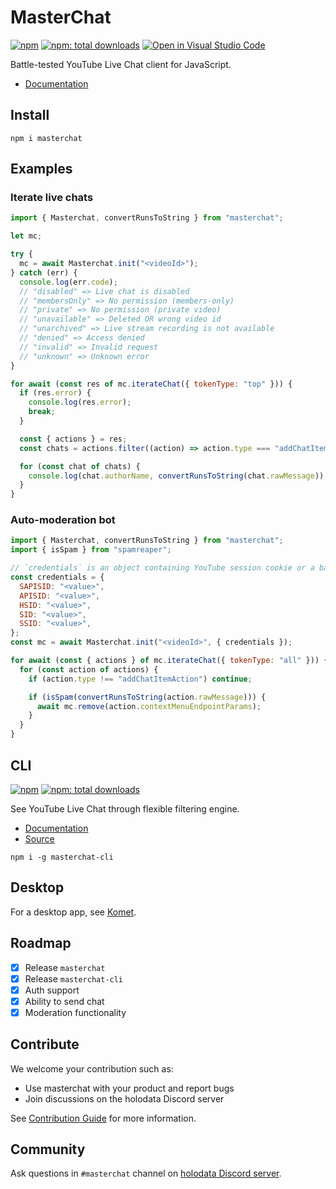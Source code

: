 # MasterChat

[![npm](https://badgen.net/npm/v/masterchat)](https://npmjs.org/package/masterchat)
[![npm: total downloads](https://badgen.net/npm/dt/masterchat)](https://npmjs.org/package/masterchat)
[![Open in Visual Studio Code](https://open.vscode.dev/badges/open-in-vscode.svg)](https://open.vscode.dev/holodata/masterchat)

Battle-tested YouTube Live Chat client for JavaScript.

- [Documentation](https://holodata.github.io/masterchat/)

## Install

```
npm i masterchat
```

## Examples

### Iterate live chats

```js
import { Masterchat, convertRunsToString } from "masterchat";

let mc;

try {
  mc = await Masterchat.init("<videoId>");
} catch (err) {
  console.log(err.code);
  // "disabled" => Live chat is disabled
  // "membersOnly" => No permission (members-only)
  // "private" => No permission (private video)
  // "unavailable" => Deleted OR wrong video id
  // "unarchived" => Live stream recording is not available
  // "denied" => Access denied
  // "invalid" => Invalid request
  // "unknown" => Unknown error
}

for await (const res of mc.iterateChat({ tokenType: "top" })) {
  if (res.error) {
    console.log(res.error);
    break;
  }

  const { actions } = res;
  const chats = actions.filter((action) => action.type === "addChatItemAction");

  for (const chat of chats) {
    console.log(chat.authorName, convertRunsToString(chat.rawMessage));
  }
}
```

### Auto-moderation bot

```js
import { Masterchat, convertRunsToString } from "masterchat";
import { isSpam } from "spamreaper";

// `credentials` is an object containing YouTube session cookie or a base64-encoded JSON string of them
const credentials = {
  SAPISID: "<value>",
  APISID: "<value>",
  HSID: "<value>",
  SID: "<value>",
  SSID: "<value>",
};
const mc = await Masterchat.init("<videoId>", { credentials });

for await (const { actions } of mc.iterateChat({ tokenType: "all" })) {
  for (const action of actions) {
    if (action.type !== "addChatItemAction") continue;

    if (isSpam(convertRunsToString(action.rawMessage))) {
      await mc.remove(action.contextMenuEndpointParams);
    }
  }
}
```

## CLI

[![npm](https://badgen.net/npm/v/masterchat-cli)](https://npmjs.org/package/masterchat-cli)
[![npm: total downloads](https://badgen.net/npm/dt/masterchat-cli)](https://npmjs.org/package/masterchat-cli)

See YouTube Live Chat through flexible filtering engine.

- [Documentation](https://github.com/holodata/masterchat-cli/blob/master/README.md)
- [Source](https://github.com/holodata/masterchat-cli)

```
npm i -g masterchat-cli
```

## Desktop

For a desktop app, see [Komet](https://github.com/holodata/komet).

## Roadmap

- [x] Release `masterchat`
- [x] Release `masterchat-cli`
- [x] Auth support
- [x] Ability to send chat
- [x] Moderation functionality

## Contribute

We welcome your contribution such as:

- Use masterchat with your product and report bugs
- Join discussions on the holodata Discord server

See [Contribution Guide](./CONTRIBUTING.md) for more information.

## Community

Ask questions in `#masterchat` channel on [holodata Discord server](https://holodata.org/discord).
